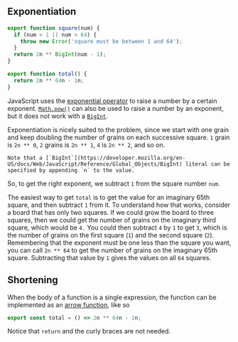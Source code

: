## Exponentiation

```javascript
export function square(num) {
  if (num < 1 || num > 64) {
    throw new Error('square must be between 1 and 64');
  }
  return 2n ** BigInt(num - 1);
}

export function total() {
  return 2n ** 64n - 1n;
}
```

JavaScript uses the [exponential operator][exponentiation] to raise a number by a certain exponent.
[`Math.pow()`][pow] can also be used to raise a number by an exponent, but it does not work with a [`BigInt`][bigint].

Exponentiation is nicely suited to the problem, since we start with one grain and keep doubling the number of grains on each successive square.
`1` grain is `2n ** 0`, `2` grains is `2n ** 1`, `4` is `2n ** 2`, and so on.

```exercism/note
Note that a [`BigInt`](https://developer.mozilla.org/en-US/docs/Web/JavaScript/Reference/Global_Objects/BigInt) literal can be specified by appending `n` to the value.
```

So, to get the right exponent, we subtract `1` from the square number `num`.

The easiest way to get `total` is to get the value for an imaginary 65th square,
and then subtract `1` from it.
To understand how that works, consider a board that has only two squares.
If we could grow the board to three squares, then we could get the number of grains on the imaginary third square,
which would be `4.`
You could then subtract `4` by `1` to get `3`, which is the number of grains on the first square (`1`) and the second square (`2`).
Remembering that the exponent must be one less than the square you want,
you can call `2n ** 64` to get the number of grains on the imaginary 65th square.
Subtracting that value by `1` gives the values on all `64` squares.

## Shortening

When the body of a function is a single expression, the function can be implemented as an [arrow function][arrow-function], like so

```javascript
export const total = () => 2n ** 64n - 1n;
```

Notice that `return` and the curly braces are not needed.

[exponentiation]: https://developer.mozilla.org/en-US/docs/Web/JavaScript/Reference/Operators/Exponentiation
[bigint]: https://developer.mozilla.org/en-US/docs/Web/JavaScript/Reference/Global_Objects/BigInt
[pow]: https://developer.mozilla.org/en-US/docs/Web/JavaScript/Reference/Global_Objects/Math/pow
[arrow-function]: https://developer.mozilla.org/en-US/docs/Web/JavaScript/Reference/Functions/Arrow_functions
